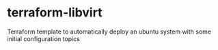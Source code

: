 # terraform-libvirt
Terraform template to automatically deploy an ubuntu system with some initial configuration topics
